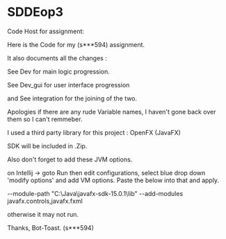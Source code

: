 # SDDEop3
Code Host for assignment: 

Here is the Code for my (s***594) assignment.

It also documents all the changes :

See Dev for main logic progression.

See Dev_gui for user interface progression

and See integration for the joining of the two.

Apologies if there are any rude Variable names, I haven't gone back over them so I can't remmeber.


I used a third party library for this project : OpenFX (JavaFX)

SDK will be included in .Zip.

Also don't forget to add these JVM options.

on Intellij -> goto Run then edit configurations, select blue drop down 'modify options' and add VM options. 
Paste the below into that and apply.

--module-path "C:\Java\javafx-sdk-15.0.1\lib" --add-modules javafx.controls,javafx.fxml

otherwise it may not run.


Thanks,
Bot-Toast. (s***594)

